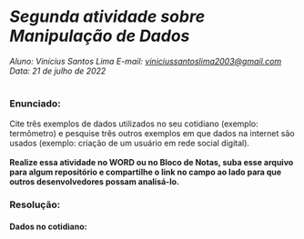 # ***Segunda atividade sobre Manipulação de Dados***
_Aluno: Vinícius Santos Lima  E-mail: viniciussantoslima2003@gmail.com<br>Data: 21 de julho de 2022_
#  

### Enunciado: 
Cite três exemplos de dados utilizados no seu cotidiano (exemplo: termômetro) e pesquise três outros exemplos em que dados na internet são usados (exemplo: criação de um usuário em rede social digital).<br>
<br>
**Realize essa atividade no WORD ou no Bloco de Notas, suba esse arquivo para algum repositório e compartilhe o link no campo ao lado para que outros desenvolvedores possam analisá-lo.**

### Resolução:
#### Dados no cotidiano:

